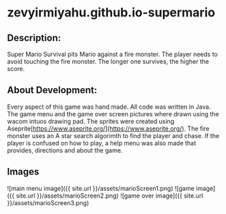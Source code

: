 # zevyirmiyahu.github.io-supermario


## Description: 
Super Mario Survival pits Mario against a fire monster. The player needs to avoid touching the fire monster. The longer one survives, the higher the score.

## About Development:
Every aspect of this game was hand made. All code was written in Java. The game menu and the game over screen pictures where drawn using the wacom intuos drawing pad. The sprites were created using Aseprite[https://www.aseprite.org/](https://www.aseprite.org/). The fire monster uses an A star search algorimth to find the player and chase. If the player is confused on how to play, a help menu was also made that provides, directions and about the game.

## Images

![main menu image]({{ site.url }}/assets/marioScreen1.png)
![game image]({{ site.url }}/assets/marioScreen2.png)
![game over image]({{ site.url }}/assets/marioScreen3.png)


